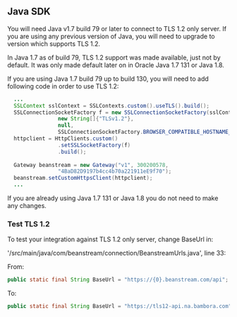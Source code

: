 ##  Java SDK

You will need Java v1.7 build 79 or later to connect to TLS 1.2 only server. If you are using any previous version of Java, you will need to upgrade to version which supports TLS 1.2.

In Java 1.7 as of build 79, TLS 1.2 support was made available, just not by default. It was only made default later on in Oracle Java 1.7 131 or Java 1.8.

If you are using Java 1.7 build 79 up to build 130, you will need to add following code in order to use TLS 1.2:

```Java
  ...
  SSLContext sslContext = SSLContexts.custom().useTLS().build();
  SSLConnectionSocketFactory f = new SSLConnectionSocketFactory(sslContext,
                new String[]{"TLSv1.2"},
                null,
                SSLConnectionSocketFactory.BROWSER_COMPATIBLE_HOSTNAME_VERIFIER);
  httpclient = HttpClients.custom()
                .setSSLSocketFactory(f)
                .build();
  
  Gateway beanstream = new Gateway("v1", 300200578,
                "4BaD82D9197b4cc4b70a221911eE9f70");
  beanstream.setCustomHttpsClient(httpclient);
  ...
```

If you are already using Java 1.7 131 or Java 1.8 you do not need to make any changes.


### Test TLS 1.2 

To test your integration against TLS 1.2 only server, change BaseUrl in:

'/src/main/java/com/beanstream/connection/BeanstreamUrls.java', line 33:


From:

```Java
public static final String BaseUrl = "https://{0}.beanstream.com/api";
```

To:

```Java
public static final String BaseUrl = "https://tls12-api.na.bambora.com";
```
  
